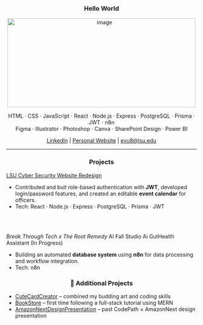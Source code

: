 <h3 align="center">Hello World</h3>

<p align="center">
<img width="498" height="235" alt="image" src="https://github.com/user-attachments/assets/2bcd2e6a-83b5-4143-800b-ca0cf11a2789" />
</p>

<p align="center">
  HTML · CSS · JavaScript · React · Node.js · Express · PostgreSQL · Prisma · JWT · n8n <br>
  Figma · Illustrator · Photoshop · Canva · SharePoint Design · Power BI
</p>


<p align="center">
  <a href="https://www.linkedin.com/in/ella-vu-245764255/">LinkedIn</a> |
  <a href="https://iwasella.github.io/EllaSite/">Personal Website</a> |
  <a href="mailto:evu8@lsu.edu">evu8@lsu.edu</a>
</p>


---

<h3 align="center">Projects</h3>

[LSU Cyber Security Website Redesign](https://github.com/CSC-3380-Spring-2025/Team-30) <br>
- Contributed and buit role-based authentication with **JWT**, developed login/password features, and created an editable **event calendar** for officers.  <br>
- Tech: React · Node.js · Express · PostgreSQL · Prisma · JWT <br>
<br>
<br>


 *Break Through Tech x The Root Remedy* AI Fall Studio Ai GutHealth Assistant (In Progress) <br>
- Building an automated **database system** using **n8n** for data processing and workflow integration.  <br>
- Tech: n8n


<h3 align="center">🧩 Additional Projects</h3>

- [CuteCardCreator](https://github.com/iwasella/CuteCardCreator) – combined my budding art and coding skills <br>
- [BookStore](https://github.com/iwasella/BookStore-MERN-Stack) – first time following a full-stack tutorial using MERN <br>
- [AmazonNextDesignPresentation](https://github.com/iwasella/FreshnessScannerDesign) – past CodePath × AmazonNext design presentation <br>

